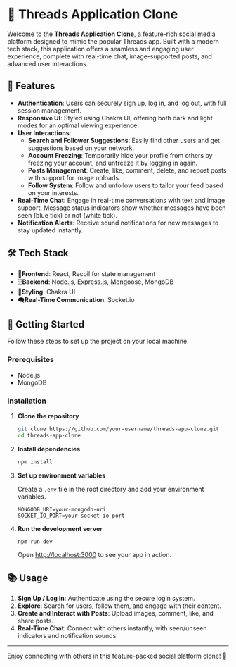 # 🧵 Threads Application Clone

Welcome to the **Threads Application Clone**, a feature-rich social media platform designed to mimic the popular Threads app. Built with a modern tech stack, this application offers a seamless and engaging user experience, complete with real-time chat, image-supported posts, and advanced user interactions.

## 🌟 Features

- **Authentication**: Users can securely sign up, log in, and log out, with full session management.
- **Responsive UI**: Styled using Chakra UI, offering both dark and light modes for an optimal viewing experience.
- **User Interactions**:
  - **Search and Follower Suggestions**: Easily find other users and get suggestions based on your network.
  - **Account Freezing**: Temporarily hide your profile from others by freezing your account, and unfreeze it by logging in again.
  - **Posts Management**: Create, like, comment, delete, and repost posts with support for image uploads.
  - **Follow System**: Follow and unfollow users to tailor your feed based on your interests.
- **Real-Time Chat**: Engage in real-time conversations with text and image support. Message status indicators show whether messages have been seen (blue tick) or not (white tick).
- **Notification Alerts**: Receive sound notifications for new messages to stay updated instantly.

## 🛠  Tech Stack

- 💫**Frontend**: React, Recoil for state management
- 🗄️**Backend**: Node.js, Express.js, Mongoose, MongoDB
- 🎨**Styling**: Chakra UI
- 🗨️**Real-Time Communication**: Socket.io

## 🚀 Getting Started

Follow these steps to set up the project on your local machine.

### Prerequisites

- Node.js
- MongoDB

### Installation

1. **Clone the repository**

    ```bash
    git clone https://github.com/your-username/threads-app-clone.git
    cd threads-app-clone
    ```

2. **Install dependencies**

    ```bash
    npm install
    ```

3. **Set up environment variables**

    Create a `.env` file in the root directory and add your environment variables.

    ```plaintext
    MONGODB_URI=your-mongodb-uri
    SOCKET_IO_PORT=your-socket-io-port
    ```

4. **Run the development server**

    ```bash
    npm run dev
    ```

    Open [http://localhost:3000](http://localhost:3000) to see your app in action.

## 📚 Usage

1. **Sign Up / Log In**: Authenticate using the secure login system.
2. **Explore**: Search for users, follow them, and engage with their content.
3. **Create and Interact with Posts**: Upload images, comment, like, and share posts.
4. **Real-Time Chat**: Connect with others instantly, with seen/unseen indicators and notification sounds.



---

Enjoy connecting with others in this feature-packed social platform clone! 🚀
